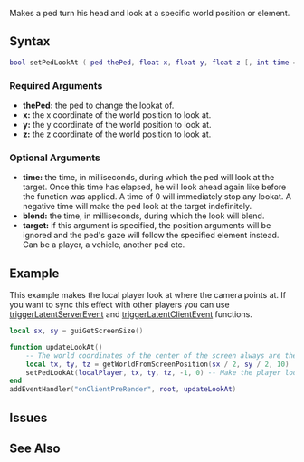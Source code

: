 Makes a ped turn his head and look at a specific world position or element.

Syntax
------

``` lua
bool setPedLookAt ( ped thePed, float x, float y, float z [, int time = 3000 [, int blend = 1000 ], element target = nil ] )
```

### Required Arguments

-   **thePed:** the ped to change the lookat of.
-   **x:** the x coordinate of the world position to look at.
-   **y:** the y coordinate of the world position to look at.
-   **z:** the z coordinate of the world position to look at.

### Optional Arguments

-   **time:** the time, in milliseconds, during which the ped will look at the target. Once this time has elapsed, he will look ahead again like before the function was applied. A time of 0 will immediately stop any lookat. A negative time will make the ped look at the target indefinitely.
-   **blend:** the time, in milliseconds, during which the look will blend.
-   **target:** if this argument is specified, the position arguments will be ignored and the ped's gaze will follow the specified element instead. Can be a player, a vehicle, another ped etc.

Example
-------

This example makes the local player look at where the camera points at. If you want to sync this effect with other players you can use [triggerLatentServerEvent](/triggerLatentServerEvent.md "wikilink") and [triggerLatentClientEvent](/triggerLatentClientEvent.md "wikilink") functions.

``` lua
local sx, sy = guiGetScreenSize()

function updateLookAt()
    -- The world coordinates of the center of the screen always are the point where the camera really looks at, so get them.
    local tx, ty, tz = getWorldFromScreenPosition(sx / 2, sy / 2, 10)
    setPedLookAt(localPlayer, tx, ty, tz, -1, 0) -- Make the player look that coordinates
end
addEventHandler("onClientPreRender", root, updateLookAt)
```

Issues
------

See Also
--------
